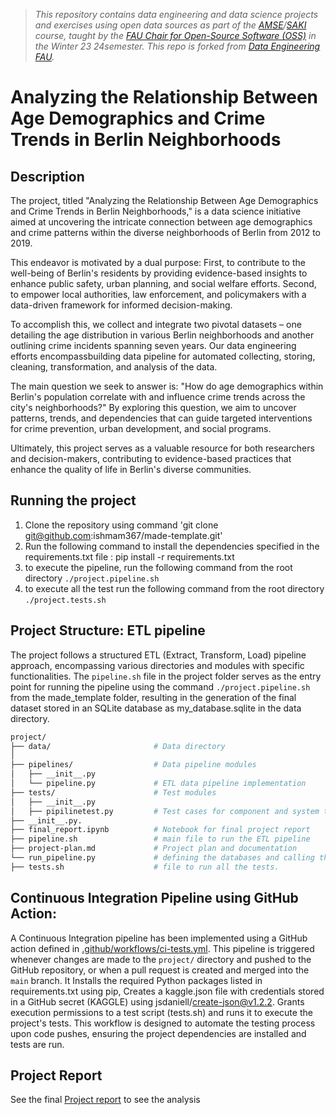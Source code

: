 > _This repository contains data engineering and data science projects and exercises using open data sources as part of the [AMSE](https://oss.cs.fau.de/teaching/specific/amse/)/[SAKI](https://oss.cs.fau.de/teaching/specific/saki/) course, taught by the [FAU Chair for Open-Source Software (OSS)](https://oss.cs.fau.de/) in the Winter 23 24semester. This repo is forked from [Data Engineering FAU](https://github.com/jvalue/2023-amse-template)._

# Analyzing the Relationship Between Age Demographics and Crime Trends in Berlin Neighborhoods

## Description

<!-- Describe your data science project in max. 200 words. Consider writing about why and how you attempt it. -->
The project, titled "Analyzing the Relationship Between Age Demographics and Crime Trends in Berlin Neighborhoods," is a data science initiative aimed at uncovering the intricate connection between age demographics and crime patterns within the diverse neighborhoods of Berlin from 2012 to 2019.

This endeavor is motivated by a dual purpose: First, to contribute to the well-being of Berlin's residents by providing evidence-based insights to enhance public safety, urban planning, and social welfare efforts. Second, to empower local authorities, law enforcement, and policymakers with a data-driven framework for informed decision-making.

To accomplish this, we collect and integrate two pivotal datasets – one detailing the age distribution in various Berlin neighborhoods and another outlining crime incidents spanning seven years. Our data engineering efforts encompassbuilding  data pipeline for automated collecting, storing, cleaning, transformation, and analysis of the data. 

The main question we seek to answer is: "How do age demographics within Berlin's population correlate with and influence crime trends across the city's neighborhoods?" By exploring this question, we aim to uncover patterns, trends, and dependencies that can guide targeted interventions for crime prevention, urban development, and social programs.

Ultimately, this project serves as a valuable resource for both researchers and decision-makers, contributing to evidence-based practices that enhance the quality of life in Berlin's diverse communities.

## Running the project
1. Clone the repository using command 'git clone git@github.com:ishmam367/made-template.git'
2. Run the following command to install the dependencies specified in the requirements.txt file
: pip install -r requirements.txt
3. to execute the pipeline, run the following command from the root directory `./project.pipeline.sh`
4. to execute all the test run the following command from the root directory `./project.tests.sh`


## Project Structure: ETL pipeline 
The project follows a structured ETL (Extract, Transform, Load) pipeline approach, encompassing various directories and modules with specific functionalities. The `pipeline.sh` file in the project folder serves as the entry point for running the pipeline using the command `./project.pipeline.sh` from the made_template folder, resulting in the generation of the final dataset stored in an SQLite database as my_database.sqlite in the data directory.

```bash
project/
├── data/                       # Data directory
│                    
├── pipelines/                  # Data pipeline modules
│   ├── __init__.py
│   └── pipeline.py             # ETL data pipeline implementation
├── tests/                      # Test modules
│   ├── __init__.py
│   ├── pipilinetest.py         # Test cases for component and system testing
├── __init__.py.                   
├── final_report.ipynb          # Notebook for final project report
├── pipeline.sh                 # main file to run the ETL pipeline
├── project-plan.md             # Project plan and documentation
└── run_pipeline.py             # defining the databases and calling the pipelines
├── tests.sh                    # file to run all the tests.
```

## Continuous Integration Pipeline using GitHub Action:
A Continuous Integration pipeline has been implemented using a GitHub action defined in [.github/workflows/ci-tests.yml](.github/workflows/Project_CI_Test.yml). This pipeline is triggered whenever changes are made to the `project/` directory  and pushed to the GitHub repository, or when a pull request is created and merged into the `main` branch. It Installs the required Python packages listed in requirements.txt using pip, Creates a kaggle.json file with credentials stored in a GitHub secret (KAGGLE) using jsdaniell/create-json@v1.2.2.
Grants execution permissions to a test script (tests.sh) and runs it to execute the project's tests.
This workflow is designed to automate the testing process upon code pushes, ensuring the project dependencies are installed and tests are run.

## Project Report
See the final [Project report](project/report.ipynb) to see the analysis
